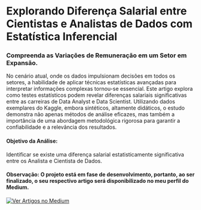 # Explorando Diferença Salarial entre Cientistas e Analistas de Dados com Estatística Inferencial
### Compreenda as Variações de Remuneração em um Setor em Expansão.

No cenário atual, onde os dados impulsionam decisões em todos os setores, a habilidade de aplicar técnicas estatísticas avançadas para interpretar informações complexas tornou-se essencial. Este artigo explora como testes estatísticos podem revelar diferenças salariais significativas entre as carreiras de Data Analyst e Data Scientist. Utilizando dados exemplares do Kaggle, embora sintéticos, altamente didáticos, o estudo demonstra não apenas métodos de análise eficazes, mas também a importância de uma abordagem metodológica rigorosa para garantir a confiabilidade e a relevância dos resultados.

#### Objetivo da Análise:
Identificar se existe uma diferença salarial estatisticamente significativa entre os Analista e Cientista de Dados.

#### Observação: O projeto está em fase de desenvolvimento, portanto, ao ser finalizado, o seu respectivo artigo será disponibilizado no meu perfil do Medium.
[![Ver Artigos no Medium](https://img.shields.io/badge/Ver_Artigos_no_Medium-03A57B?style=flat-square&logo=Medium&logoColor=white)](https://medium.com/@pedroalves112020)

